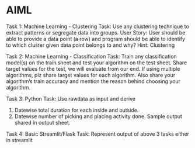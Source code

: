 # AIML
Task 1: Machine Learning - Clustering
Task: Use any clustering technique to extract patterns or segregate data into groups.
User Story: User should be able to provide a data point (a row) and program should be able to identify
to which cluster given data point belongs to and why?
Hint: Clustering

Task 2: Machine Learning - Classification
Task: Train any classification model(s) on the train sheet and test your algorithm on the test sheet.
Share target values for the test, we will evaluate from our end.
If using multiple algorithms, plz share target values for each algorithm.
Also share your algorithm’s train accuracy and mention the reason behind choosing your algorithm.

Task 3: Python
Task: Use rawdata as input and derive
1. Datewise total duration for each inside and outside.
2. Datewise number of picking and placing activity done.
Sample output shared in output sheet.

Task 4: Basic Streamlit/Flask
Task: Represent output of above 3 tasks either in streamlit
